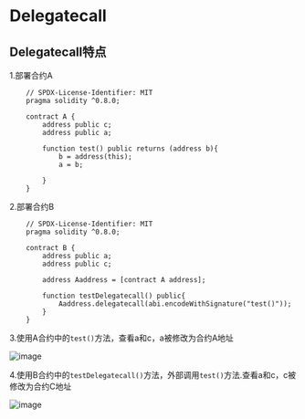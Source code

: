 Delegatecall
==

Delegatecall特点
--

1.部署合约A  

        // SPDX-License-Identifier: MIT
        pragma solidity ^0.8.0;

        contract A {
            address public c;
            address public a;

            function test() public returns (address b){
                b = address(this);
                a = b;

            }
        }

2.部署合约B  

        // SPDX-License-Identifier: MIT
        pragma solidity ^0.8.0;

        contract B {
            address public a;
            address public c;

            address Aaddress = [contract A address];

            function testDelegatecall() public{
                Aaddress.delegatecall(abi.encodeWithSignature("test()"));
            }
        }

3.使用A合约中的<code>test()</code>方法，查看a和c，a被修改为合约A地址  

![image](https://user-images.githubusercontent.com/35074461/197927859-cb98420f-5f78-4143-b045-fa459671d22b.png)

4.使用B合约中的<code>testDelegatecall()</code>方法，外部调用<code>test()</code>方法.查看a和c，c被修改为合约C地址  

![image](https://user-images.githubusercontent.com/35074461/197928130-d69db6b8-46e1-41bf-a448-31a240b6b7f1.png)

